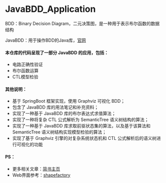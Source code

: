 # JavaBDD_Application

BDD：Binary Decision Diagram，二元决策图，是一种用于表示布尔函数的数据结构

JavaBDD：用于操作BDD的Java库，[官网](http://javabdd.sourceforge.net/)

#### 本仓库的代码呈现了一部分 JavaBDD 的应用，包括：
- 电路正确性验证
- 布尔函数运算
- CTL模型检验

#### 其他说明：
- 基于 SpringBoot 框架实现，使用 Graphviz 可视化 BDD；
- 包含了 JavaBDD 库的用法笔记和补充资料；
- 实现了一种基于 JavaBDD 库的布尔表达式求值算法；
- 实现了一种将复杂 CTL 公式解析为 SemanticTree 语义树结构的算法；
- 实现了一种基于 JavaBDD 库求取前驱状态集的算法，以及基于该算法和 SemanticTree 语义树结构实现模型检验的算法；
- 实现了基于 Graphviz 引擎的对复杂系统状态机和 CTL 公式解析后的语义树进行可视化的功能

#### PS：
- 更多相关文章：[简书主页](https://www.jianshu.com/u/083f118d6003)
- Web界面参考：[shapefactory](https://shapefactory.co/)
